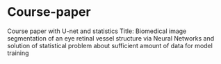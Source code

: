 # Course-paper
Course paper with U-net and statistics 
Title:
Biomedical image segmentation of an eye retinal vessel structure via Neural Networks and solution of statistical problem about sufficient amount of data for model training
